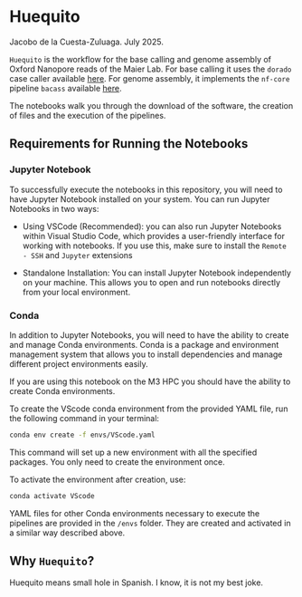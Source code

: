 # Huequito

Jacobo de la Cuesta-Zuluaga. July 2025.

`Huequito` is the workflow for the base calling and genome assembly
of Oxford Nanopore reads of the Maier Lab. For base calling it uses 
the `dorado` case caller available [here](https://dorado-docs.readthedocs.io/en/latest/).
For genome assembly, it implements the `nf-core` pipeline `bacass` available
[here](https://nf-co.re/bacass/2.4.0).

The notebooks walk you through the download of the software, the
creation of files and the execution of the pipelines.

## Requirements for Running the Notebooks
### Jupyter Notebook
To successfully execute the notebooks in this repository, you 
will need to have Jupyter Notebook installed on your system. 
You can run Jupyter Notebooks in two ways:

* Using VSCode (Recommended): you can also run Jupyter Notebooks
    within Visual Studio Code, which provides a user-friendly 
    interface for working with notebooks. If you use this, make
    sure to install the `Remote - SSH` and `Jupyter` extensions

* Standalone Installation: You can install Jupyter Notebook 
    independently on your machine. This allows you to open 
    and run notebooks directly from your local environment.

### Conda
In addition to Jupyter Notebooks, you will need to have the 
ability to create and manage Conda environments. Conda is a 
package and environment management system that allows you to 
install dependencies and manage different project environments
easily.

If you are using this notebook on the M3 HPC you should have
the ability to create Conda environments. 

To create the VScode conda environment from the provided YAML file,
run the following command in your terminal:

```bash
conda env create -f envs/VScode.yaml
```

This command will set up a new environment with all the specified packages.
You only need to create the environment once.

To activate the environment after creation, use:

```bash
conda activate VScode
```

YAML files for other Conda environments necessary to execute the pipelines
are provided in the `/envs` folder. They are created and activated in a similar
way described above.


## Why `Huequito`?
Huequito means small hole in Spanish. I know, it is not my best joke.
